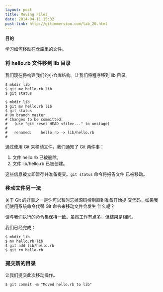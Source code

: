 ```yaml
---
layout: post
title: Moving Files
date: 2014-04-11 15:32
post-link: http://gitimmersion.com/lab_20.html
---
```


**目的**

学习如何移动在仓库里的文件。

### 将 hello.rb 文件移到 lib 目录

我们现在将构建我们的小仓库结构。让我们将程序移到 lib 
目录。

```
$ mkdir lib
$ git mv hello.rb lib
$ git status
```

```
$ mkdir lib
$ git mv hello.rb lib
$ git status
# On branch master
# Changes to be committed:
#   (use "git reset HEAD <file>..." to unstage)
#
#   renamed:    hello.rb -> lib/hello.rb
#
```

通过使用 Git 来移动文件，我们通知了 Git 两件事：

1. 文件 hello.rb 已被删除。
2. 文件 lib/hello.rb 已被创建。

这些信息被立即暂存并准备提交。`git status` 命令将报告文件
已被移动。

### 移动文件另一法

关于 Git 的好事之一是你可以暂时忘掉源码控制直到准备开始提
交代码。如果我们使用系统命令代替 Git 命令来移动文件会发生
什么呢？

请与我们执行的命令集保持一致。虽然工作有点多，但结果是相同。

我们已经完成：

```
$ mkdir lib
$ mv hello.rb lib
$ git add lib/hello.rb
$ git rm hello.rb
```

### 提交新的目录

让我们提交此次移动操作。

```
$ git commit -m "Moved hello.rb to lib"
```
